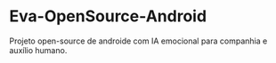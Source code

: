 # Eva-OpenSource-Android
Projeto open-source de androide com IA emocional para companhia e auxílio humano.
